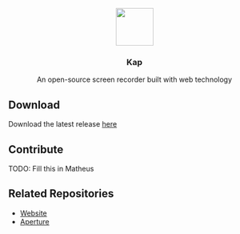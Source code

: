 <p align="center">
  <img src="https://getkap.co/images/favicon/kap.svg" height="75">
  <h3 align="center">Kap</h3>
  <p align="center">An open-source screen recorder built with web technology<p>
</p>

## Download
Download the latest release [here](https://getkap.co/download)

## Contribute
TODO: Fill this in Matheus

## Related Repositories
- [Website](https://github.com/wulkano/kap-website)
- [Aperture](https://github.com/wulkano/aperture)
